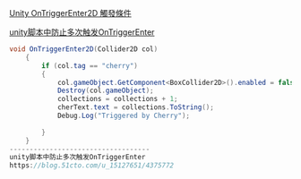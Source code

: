 [Unity OnTriggerEnter2D 觸發條件](https://blog.csdn.net/weixin_43149049/article/details/101232989)

[unity脚本中防止多次触发OnTriggerEnter](https://blog.51cto.com/u_15127651/4375772)
```C#
void OnTriggerEnter2D(Collider2D col)
    {
        if (col.tag == "cherry")
        {
            col.gameObject.GetComponent<BoxCollider2D>().enabled = false;
            Destroy(col.gameObject);
            collections = collections + 1;
            cherText.text = collections.ToString();
            Debug.Log("Triggered by Cherry");
                
        }
    }
-----------------------------------
unity脚本中防止多次触发OnTriggerEnter
https://blog.51cto.com/u_15127651/4375772
```
